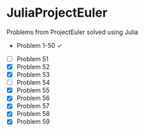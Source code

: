 JuliaProjectEuler
=================

Problems from ProjectEuler solved using Julia

- Problem 1-50  ✓
- [ ] Problem 51
- [X] Problem 52
- [X] Problem 53
- [ ] Problem 54
- [X] Problem 55
- [X] Problem 56
- [X] Problem 57
- [X] Problem 58
- [X] Problem 59

